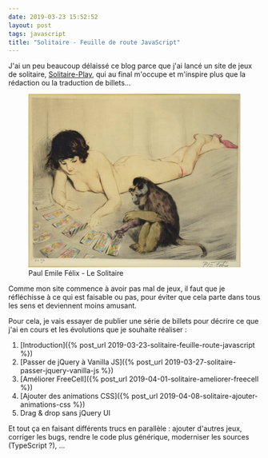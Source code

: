 ```yaml
---
date: 2019-03-23 15:52:52
layout: post
tags: javascript
title: "Solitaire - Feuille de route JavaScript"
---
```


J'ai un peu beaucoup délaissé ce blog parce que j'ai lancé un site de jeux de solitaire,
[Solitaire-Play](https://www.solitaire-play.com/), qui au final m'occupe et m'inspire plus que
la rédaction ou la traduction de billets...

<figure>
  <img src="/public/2019/solitaire.jpg" alt="joueuse-solitaire" />
  <figcaption>Paul Emile Félix - Le Solitaire</figcaption>
</figure>

Comme mon site commence à avoir pas mal de jeux, il faut que je réfléchisse à ce qui est
faisable ou pas, pour éviter que cela parte dans tous les sens et deviennent moins amusant.

Pour cela, je vais essayer de publier une série de billets pour décrire ce que j'ai en cours
et les évolutions que je souhaite réaliser :

1. [Introduction]({% post_url 2019-03-23-solitaire-feuille-route-javascript %})
2. [Passer de jQuery à Vanilla JS]({% post_url 2019-03-27-solitaire-passer-jquery-vanilla-js %})
3. [Améliorer FreeCell]({% post_url 2019-04-01-solitaire-ameliorer-freecell %})
4. [Ajouter des animations CSS]({% post_url 2019-04-08-solitaire-ajouter-animations-css %})
5. Drag & drop sans jQuery UI

Et tout ça en faisant différents trucs en parallèle : ajouter d'autres jeux,
corriger les bugs, rendre le code plus générique, moderniser les sources
(TypeScript ?), ...

